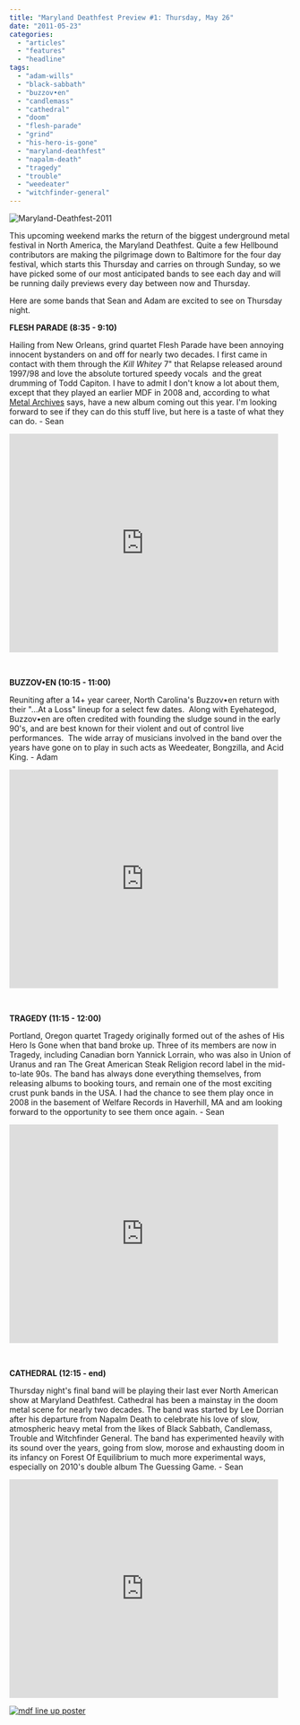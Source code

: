 ```yaml
---
title: "Maryland Deathfest Preview #1: Thursday, May 26"
date: "2011-05-23"
categories: 
  - "articles"
  - "features"
  - "headline"
tags: 
  - "adam-wills"
  - "black-sabbath"
  - "buzzov•en"
  - "candlemass"
  - "cathedral"
  - "doom"
  - "flesh-parade"
  - "grind"
  - "his-hero-is-gone"
  - "maryland-deathfest"
  - "napalm-death"
  - "tragedy"
  - "trouble"
  - "weedeater"
  - "witchfinder-general"
---
```


![](http://www.hellbound.ca/wp-content/uploads/2011/05/Maryland-Deathfest-2011.jpg "Maryland-Deathfest-2011")

This upcoming weekend marks the return of the biggest underground metal festival in North America, the Maryland Deathfest. Quite a few Hellbound contributors are making the pilgrimage down to Baltimore for the four day festival, which starts this Thursday and carries on through Sunday, so we have picked some of our most anticipated bands to see each day and will be running daily previews every day between now and Thursday.

Here are some bands that Sean and Adam are excited to see on Thursday night.

**FLESH PARADE (8:35 - 9:10)**

Hailing from New Orleans, grind quartet Flesh Parade have been annoying innocent bystanders on and off for nearly two decades. I first came in contact with them through the _Kill Whitey_ 7" that Relapse released around 1997/98 and love the absolute tortured speedy vocals  and the great drumming of Todd Capiton. I have to admit I don't know a lot about them, except that they played an earlier MDF in 2008 and, according to what [Metal Archives](http://www.metal-archives.com) says, have a new album coming out this year. I'm looking forward to see if they can do this stuff live, but here is a taste of what they can do. - Sean

<iframe width="480" height="390" src="http://www.youtube.com/embed/NVJzwIhO35s" frameborder="0" allowfullscreen></iframe>

  

**BUZZOV•EN (10:15 - 11:00)**

Reuniting after a 14+ year career, North Carolina's Buzzov•en return with their "...At a Loss" lineup for a select few dates.  Along with Eyehategod, Buzzov•en are often credited with founding the sludge sound in the early 90's, and are best known for their violent and out of control live performances.  The wide array of musicians involved in the band over the years have gone on to play in such acts as Weedeater, Bongzilla, and Acid King. - Adam

<iframe width="480" height="390" src="http://www.youtube.com/embed/GSQ7blbcjh4" frameborder="0" allowfullscreen></iframe>

 

**TRAGEDY (11:15 - 12:00)**

Portland, Oregon quartet Tragedy originally formed out of the ashes of His Hero Is Gone when that band broke up. Three of its members are now in Tragedy, including Canadian born Yannick Lorrain, who was also in Union of Uranus and ran The Great American Steak Religion record label in the mid-to-late 90s. The band has always done everything themselves, from releasing albums to booking tours, and remain one of the most exciting crust punk bands in the USA. I had the chance to see them play once in 2008 in the basement of Welfare Records in Haverhill, MA and am looking forward to the opportunity to see them once again. - Sean

<iframe width="480" height="390" src="http://www.youtube.com/embed/d8CwzYIPz7c" frameborder="0" allowfullscreen></iframe>

 

**CATHEDRAL (12:15 - end)**

Thursday night's final band will be playing their last ever North American show at Maryland Deathfest. Cathedral has been a mainstay in the doom metal scene for nearly two decades. The band was started by Lee Dorrian after his departure from Napalm Death to celebrate his love of slow, atmospheric heavy metal from the likes of Black Sabbath, Candlemass, Trouble and Witchfinder General. The band has experimented heavily with its sound over the years, going from slow, morose and exhausting doom in its infancy on Forest Of Equilibrium to much more experimental ways, especially on 2010's double album The Guessing Game. - Sean

<iframe width="480" height="390" src="http://www.youtube.com/embed/UsHtMCs6Lww" frameborder="0" allowfullscreen></iframe>

[![](http://www.hellbound.ca/wp-content/uploads/2011/05/mdf-line-up-poster.jpg "mdf line up poster")](http://www.hellbound.ca/wp-content/uploads/2011/05/mdf-line-up-poster.jpg)
